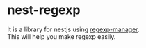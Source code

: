 # nest-regexp

It is a library for nestjs using [regexp-manager](https://github.com/kakasoo/regexp-manager).  
This will help you make regexp easily.
